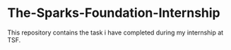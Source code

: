 # The-Sparks-Foundation-Internship
This repository contains the task i have completed during my internship at TSF.
